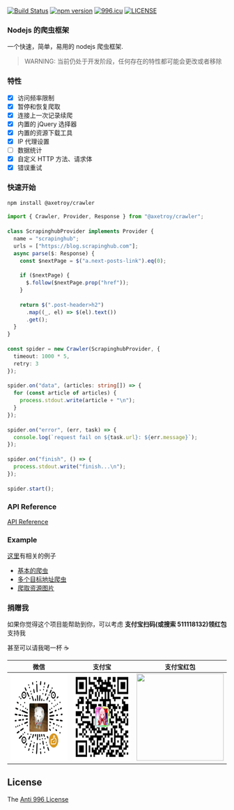 [![Build Status](https://travis-ci.com/axetroy/crawler.svg?branch=master)](https://travis-ci.com/axetroy/crawler)
[![npm version](https://badge.fury.io/js/%40axetroy%2Fcrawler.svg)](https://badge.fury.io/js/%40axetroy%2Fcrawler)
[![996.icu](https://img.shields.io/badge/link-996.icu-red.svg)](https://996.icu)
[![LICENSE](https://img.shields.io/badge/license-Anti%20996-blue.svg)](https://github.com/996icu/996.ICU/blob/master/LICENSE)

### Nodejs 的爬虫框架

一个快速，简单，易用的 nodejs 爬虫框架.

> WARNING: 当前仍处于开发阶段，任何存在的特性都可能会更改或者移除

### 特性

- [x] 访问频率限制
- [x] 暂停和恢复爬取
- [x] 连接上一次记录续爬
- [x] 内置的 jQuery 选择器
- [x] 内置的资源下载工具
- [x] IP 代理设置
- [ ] 数据统计
- [x] 自定义 HTTP 方法、请求体
- [x] 错误重试

### 快速开始

```bash
npm install @axetroy/crawler
```

```typescript
import { Crawler, Provider, Response } from "@axetroy/crawler";

class ScrapinghubProvider implements Provider {
  name = "scrapinghub";
  urls = ["https://blog.scrapinghub.com"];
  async parse($: Response) {
    const $nextPage = $("a.next-posts-link").eq(0);

    if ($nextPage) {
      $.follow($nextPage.prop("href"));
    }

    return $(".post-header>h2")
      .map((_, el) => $(el).text())
      .get();
  }
}

const spider = new Crawler(ScrapinghubProvider, {
  timeout: 1000 * 5,
  retry: 3
});

spider.on("data", (articles: string[]) => {
  for (const article of articles) {
    process.stdout.write(article + "\n");
  }
});

spider.on("error", (err, task) => {
  console.log(`request fail on ${task.url}: ${err.message}`);
});

spider.on("finish", () => {
  process.stdout.write("finish...\n");
});

spider.start();
```

### API Reference

[API Reference](http://axetroy.github.io/crawler)

### Example

[这里](https://github.com/axetroy/crawler/tree/master/examples)有相关的例子

- [基本的爬虫](https://github.com/axetroy/crawler/tree/master/examples/basic.ts)
- [多个目标地址爬虫](https://github.com/axetroy/crawler/tree/master/examples/multiple-urls.ts)
- [爬取资源图片](https://github.com/axetroy/crawler/tree/master/examples/resource-download.ts)

### 捐赠我

如果你觉得这个项目能帮助到你，可以考虑 **支付宝扫码(或搜索 511118132)领红包** 支持我

甚至可以请我喝一杯 ☕️

| 微信                                                                                                     | 支付宝                                                                                                   | 支付宝红包                                                                                                   |
| -------------------------------------------------------------------------------------------------------- | -------------------------------------------------------------------------------------------------------- | ------------------------------------------------------------------------------------------------------------ |
| <img src="https://github.com/axetroy/blog/raw/master/public/donate/wechat.png" width="200" height="200"> | <img src="https://github.com/axetroy/blog/raw/master/public/donate/alipay.png" width="200" height="200"> | <img src="https://github.com/axetroy/blog/raw/master/public/donate/alipay-red.png" width="200" height="200"> |

## License

The [Anti 996 License](https://github.com/axetroy/vscode-npm-import-package-version/blob/master/LICENSE)